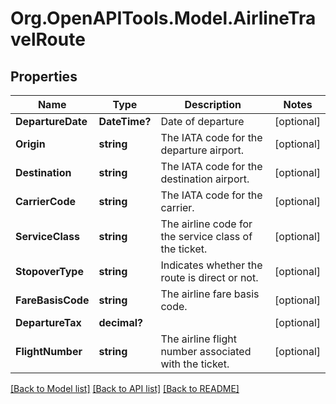 # Org.OpenAPITools.Model.AirlineTravelRoute
## Properties

Name | Type | Description | Notes
------------ | ------------- | ------------- | -------------
**DepartureDate** | **DateTime?** | Date of departure | [optional] 
**Origin** | **string** | The IATA code for the departure airport. | [optional] 
**Destination** | **string** | The IATA code for the destination airport. | [optional] 
**CarrierCode** | **string** | The IATA code for the carrier. | [optional] 
**ServiceClass** | **string** | The airline code for the service class of the ticket. | [optional] 
**StopoverType** | **string** | Indicates whether the route is direct or not. | [optional] 
**FareBasisCode** | **string** | The airline fare basis code. | [optional] 
**DepartureTax** | **decimal?** |  | [optional] 
**FlightNumber** | **string** | The airline flight number associated with the ticket. | [optional] 

[[Back to Model list]](../README.md#documentation-for-models) [[Back to API list]](../README.md#documentation-for-api-endpoints) [[Back to README]](../README.md)

